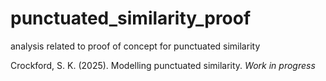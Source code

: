 # punctuated_similarity_proof
analysis related to proof of concept for punctuated similarity

Crockford, S. K. (2025). Modelling punctuated similarity. *Work in progress* 

